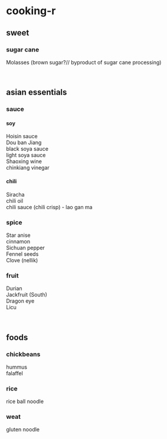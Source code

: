 # cooking-r

## sweet
### sugar cane
Molasses (brown sugar?// byproduct of sugar cane processing)         

<br>

## asian essentials 
### sauce
#### soy
Hoisin sauce     
Dou ban Jiang     
black soya sauce     
light soya sauce     
Shaoxing wine     
chinkiang vinegar     
#### chili
Siracha     
chili oil     
chili sauce (chili crisp) - lao gan ma    
### spice
Star anise     
cinnamon     
Sichuan pepper     
Fennel seeds      
Clove (nellik)       



### fruit 
Durian      
Jackfruit (South)    
Dragon eye    
Licu     

<br>

## foods
### chickbeans
hummus   
falaffel     
### rice
rice ball noodle      
### weat
gluten noodle    
